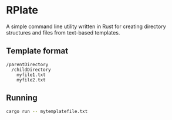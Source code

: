 # RPlate

A simple command line utility written in Rust for creating directory structures and files from text-based templates.

## Template format

```text
/parentDirectory
  /childDirectory
    myfile1.txt
    myfile2.txt
```

## Running

```bash
cargo run -- mytemplatefile.txt
```